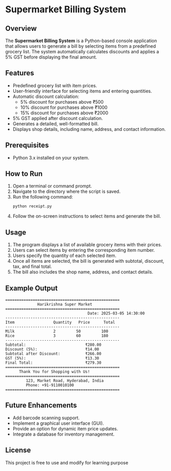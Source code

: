 # Supermarket Billing System

## Overview
The **Supermarket Billing System** is a Python-based console application that allows users to generate a bill by selecting items from a predefined grocery list. The system automatically calculates discounts and applies a 5% GST before displaying the final amount.

## Features
- Predefined grocery list with item prices.
- User-friendly interface for selecting items and entering quantities.
- Automatic discount calculation:
  - 5% discount for purchases above ₹500
  - 10% discount for purchases above ₹1000
  - 15% discount for purchases above ₹2000
- 5% GST applied after discount calculation.
- Generates a detailed, well-formatted bill.
- Displays shop details, including name, address, and contact information.

## Prerequisites
- Python 3.x installed on your system.

## How to Run
1. Open a terminal or command prompt.
2. Navigate to the directory where the script is saved.
3. Run the following command:
   ```sh
   python receipt.py
   ```
4. Follow the on-screen instructions to select items and generate the bill.

## Usage
1. The program displays a list of available grocery items with their prices.
2. Users can select items by entering the corresponding item number.
3. Users specify the quantity of each selected item.
4. Once all items are selected, the bill is generated with subtotal, discount, tax, and final total.
5. The bill also includes the shop name, address, and contact details.

## Example Output
```
==================================================
              Harikrishna Super Market
==================================================
                                    Date: 2025-03-05 14:30:00
--------------------------------------------------
Item                 Quantity   Price      Total     
--------------------------------------------------
Milk                 2         50         100       
Rice                 3         60         180       
--------------------------------------------------
Subtotal:                          ₹280.00
Discount (5%):                     ₹14.00
Subtotal after Discount:           ₹266.00
GST (5%):                          ₹13.30
Final Total:                       ₹279.30
==================================================
      Thank You for Shopping with Us!
==================================================
         123, Market Road, Hyderabad, India       
         Phone: +91-9110010100                    
==================================================
```

## Future Enhancements
- Add barcode scanning support.
- Implement a graphical user interface (GUI).
- Provide an option for dynamic item price updates.
- Integrate a database for inventory management.

## License
This project is free to use and modify for learning purpose
